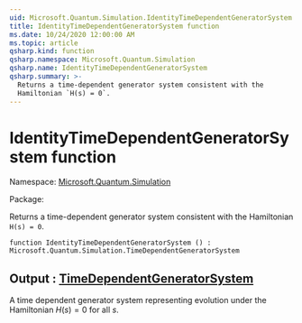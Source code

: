 ```yaml
---
uid: Microsoft.Quantum.Simulation.IdentityTimeDependentGeneratorSystem
title: IdentityTimeDependentGeneratorSystem function
ms.date: 10/24/2020 12:00:00 AM
ms.topic: article
qsharp.kind: function
qsharp.namespace: Microsoft.Quantum.Simulation
qsharp.name: IdentityTimeDependentGeneratorSystem
qsharp.summary: >-
  Returns a time-dependent generator system consistent with the
  Hamiltonian `H(s) = 0`.
---
```


# IdentityTimeDependentGeneratorSystem function

Namespace: [Microsoft.Quantum.Simulation](xref:Microsoft.Quantum.Simulation)

Package: [](https://nuget.org/packages/)


Returns a time-dependent generator system consistent with theHamiltonian `H(s) = 0`.

```qsharp
function IdentityTimeDependentGeneratorSystem () : Microsoft.Quantum.Simulation.TimeDependentGeneratorSystem
```


## Output : [TimeDependentGeneratorSystem](xref:Microsoft.Quantum.Simulation.TimeDependentGeneratorSystem)

A time dependent generator system representing evolution under the Hamiltonian$H(s) = 0$ for all $s$.